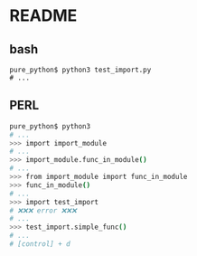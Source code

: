 README
======

bash
----
```console
pure_python$ python3 test_import.py
# ...
```

PERL
----
```bash
pure_python$ python3
# ...
>>> import import_module
# ...
>>> import_module.func_in_module()
# ...
>>> from import_module import func_in_module
>>> func_in_module()
# ...
>>> import test_import
# ❌❌❌ error ❌❌❌
# ...
>>> test_import.simple_func()
# ...
# [control] + d
```

